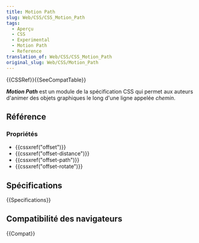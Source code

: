 ```yaml
---
title: Motion Path
slug: Web/CSS/CSS_Motion_Path
tags:
  - Aperçu
  - CSS
  - Experimental
  - Motion Path
  - Reference
translation_of: Web/CSS/CSS_Motion_Path
original_slug: Web/CSS/Motion_Path
---
```


{{CSSRef}}{{SeeCompatTable}}

**_Motion Path_** est un module de la spécification CSS qui permet aux auteurs d'animer des objets graphiques le long d'une ligne appelée _chemin_.

## Référence

### Propriétés

- {{cssxref("offset")}}
- {{cssxref("offset-distance")}}
- {{cssxref("offset-path")}}
- {{cssxref("offset-rotate")}}

## Spécifications

{{Specifications}}

## Compatibilité des navigateurs

{{Compat}}
